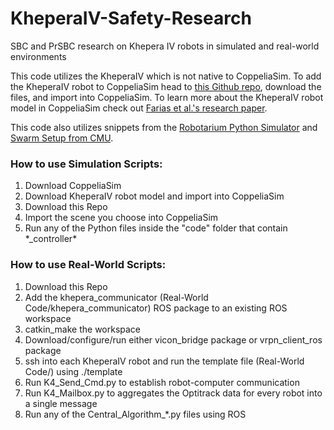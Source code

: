 # KheperaIV-Safety-Research
SBC and PrSBC research on Khepera IV robots in simulated and real-world environments


This code utilizes the KheperaIV which is not native to CoppeliaSim. To add the KheperaIV robot to CoppeliaSim head to [this Github repo](https://github.com/EAPH/K4_Model_VREP), download the files, and import into CoppeliaSim. To learn more about the KheperaIV robot model in CoppeliaSim check out [Farias et al.'s research paper](https://doi.org/10.1016/j.ifacol.2017.08.1721).


This code also utilizes snippets from the [Robotarium Python Simulator](https://github.com/robotarium/robotarium_python_simulator) and [Swarm Setup from CMU](https://github.com/michael5511b/CMU-AART-Swarm-Platform-ROS-Package).

### How to use Simulation Scripts:
1. Download CoppeliaSim
2. Download KheperaIV robot model and import into CoppeliaSim
3. Download this Repo
4. Import the scene you choose into CoppeliaSim
5. Run any of the Python files inside the "code" folder that contain \*_controller\*

### How to use Real-World Scripts:
1. Download this Repo
2. Add the khepera_communicator (Real-World Code/khepera_communicator) ROS package to an existing ROS workspace
3. catkin_make the workspace
4. Download/configure/run either vicon_bridge package or vrpn_client_ros package
5. ssh into each KheperaIV robot and run the template file (Real-World Code/) using ./template
6. Run K4_Send_Cmd.py to establish robot-computer communication
7. Run K4_Mailbox.py to aggregates the Optitrack data for every robot into a single message
8. Run any of the Central_Algorithm_*.py files using ROS 


